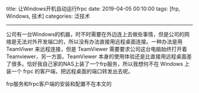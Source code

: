 title: 让Windows开机自动运行frpc
date: 2019-04-05 00:10:00
tags: [frp, Windows, 技术]
categories: 泛技术

------

公司有一台Windows的机器，时不时需要在外边连上去做些事情，但是公司的网络是无法对外开发端口的，所以没有办法直接用远程桌面连接。一种办法是用 TeamViwer 来远程连接，但是 TeamViewer 需要要求公司这台电脑始终打开着 Teamviewer，另一方面，TeamViewer 本身的使用体验还是比直接用远程桌面差了很多。恰好我自己家的NAS上装了一个frp服务，所以我想何不在 Windows 上装一个 frpc 的客户端，把远程桌面的端口转发出去呢。

frp服务和frpc客户端的安装和配置不在本文的

